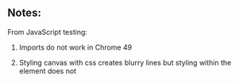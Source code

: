 ## Notes:

From JavaScript testing:

1. Imports do not work in Chrome 49

2. Styling canvas with css creates blurry lines but styling within the element does not

